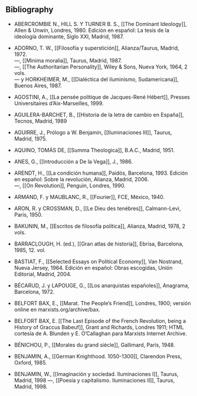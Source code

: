 ## Bibliography

- ABERCROMBIE N., HILL S. Y TURNER B. S., [[The Dominant Ideology]], Allen & Unwin, Londres, 1980. Edición en español: La tesis de la ideología dominante, Siglo XXI, Madrid, 1987.

- ADORNO, T. W., [[Filosofía y superstición]], Alianza/Taurus, Madrid, 1972.  
—, [[Minima moralia]], Taurus, Madrid, 1987.  
—, [[The Authoritarian Personality]], Wiley & Sons, Nueva York, 1964, 2 vols.  
— y HORKHEIMER, M., [[Dialéctica del iluminismo, Sudamericana]], Buenos Aires, 1987. 

- AGOSTINI, A., [[La pensée politique de Jacques-René Hébert]], Presses Universitaires d’Aix-Marseilles, 1999.  

- AGUILERA-BARCHET, B., [[Historia de la letra de cambio en España]], Tecnos, Madrid, 1989

- AGUIRRE, J., Prólogo a W. Benjamin, [[Iluminaciones III]], Taurus, Madrid, 1975.
- AQUINO, TOMÁS DE, [[Summa Theologica]], B.A.C., Madrid, 1951.  
- ANES, G., [[Introducción a De la Vega]], J., 1986.  
- ARENDT, H., [[La condición humana]], Paidós, Barcelona, 1993. Edición en español: Sobre la revolución, Alianza, Madrid, 2006.  
—, [[On Revolution]], Penguin, Londres, 1990.

- ARMAND, F. y MAUBLANC, R., [[Fourier]], FCE, México, 1940.  

- ARON, R. y CROSSMAN, D., [[Le Dieu des tenébres]], Calmann-Levi, París, 1950.  
- BAKUNIN, M., [[Escritos de filosofía política]], Alianza, Madrid, 1978, 2 vols.
- BARRACLOUGH, H. (ed.), [[Gran atlas de historia]], Ebrisa, Barcelona, 1985, 12. vol.
- BASTIAT, F., [[Selected Essays on Political Economy]], Van Nostrand, Nueva Jersey, 1964. Edición en español: Obras escogidas, Unión Editorial, Madrid, 2004.  
- BÉCARUD, J. y LAPOUGE, G., [[Los anarquistas españoles]], Anagrama, Barcelona, 1972. 
- BELFORT BAX, E., [[Marat. The People’s Friend]], Londres, 1900; versión online en marxists.org/archive/bax.  
- BELFORT BAX, E. [[The Last Episode of the French Revolution, being a History of Graccus Babeuf]], Grant and Richards, Londres 1911; HTML cortesía de A. Blunden y E. O’Callaghan para Marxists Internet Archive.  
- BÉNICHOU, P., [[Morales du grand siècle]], Gallimard, París, 1948.  
- BENJAMIN, A., [[German Knighthood. 1050-1300]], Clarendon Press, Oxford, 1985. 
- BENJAMIN, W., [[Imaginación y sociedad. Iluminaciones I]], Taurus, Madrid, 1998
—, [[Poesía y capitalismo. Iluminaciones II]], Taurus, Madrid, 1998.